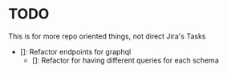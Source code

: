 # TODO

This is for more repo oriented things, not direct Jira's Tasks

- []: Refactor endpoints for graphql
  - []: Refactor for having different queries for each schema
